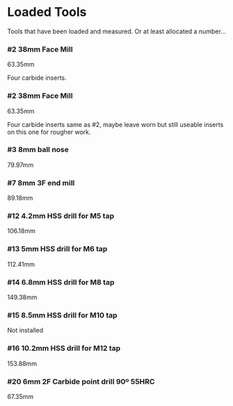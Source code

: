 # Loaded Tools

Tools that have been loaded and measured. Or at least allocated a number...

### #2 38mm Face Mill

63.35mm

Four carbide inserts.

### #2 38mm Face Mill

63.35mm

Four carbide inserts same as #2, maybe leave worn but still useable inserts on this one for rougher work.

### #3 8mm ball nose

79.97mm

### #7 8mm 3F end mill

89.18mm

### #12 4.2mm HSS drill for M5 tap

106.18mm

### #13 5mm HSS drill for M6 tap

112.41mm

### #14 6.8mm HSS drill for M8 tap

149.38mm

### #15 8.5mm HSS drill for M10 tap

Not installed

### #16 10.2mm HSS drill for M12 tap

153.88mm

### #20 6mm 2F Carbide point drill 90º 55HRC 

67.35mm